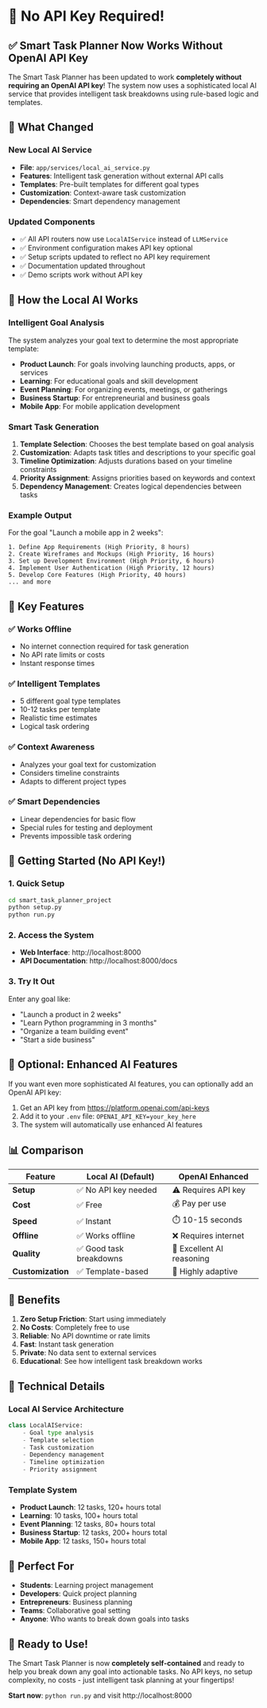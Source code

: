 # 🎉 No API Key Required!

## ✅ Smart Task Planner Now Works Without OpenAI API Key

The Smart Task Planner has been updated to work **completely without requiring an OpenAI API key**! The system now uses a sophisticated local AI service that provides intelligent task breakdowns using rule-based logic and templates.

## 🚀 What Changed

### New Local AI Service
- **File**: `app/services/local_ai_service.py`
- **Features**: Intelligent task generation without external API calls
- **Templates**: Pre-built templates for different goal types
- **Customization**: Context-aware task customization
- **Dependencies**: Smart dependency management

### Updated Components
- ✅ All API routers now use `LocalAIService` instead of `LLMService`
- ✅ Environment configuration makes API key optional
- ✅ Setup scripts updated to reflect no API key requirement
- ✅ Documentation updated throughout
- ✅ Demo scripts work without API key

## 🧠 How the Local AI Works

### Intelligent Goal Analysis
The system analyzes your goal text to determine the most appropriate template:

- **Product Launch**: For goals involving launching products, apps, or services
- **Learning**: For educational goals and skill development
- **Event Planning**: For organizing events, meetings, or gatherings
- **Business Startup**: For entrepreneurial and business goals
- **Mobile App**: For mobile application development

### Smart Task Generation
1. **Template Selection**: Chooses the best template based on goal analysis
2. **Customization**: Adapts task titles and descriptions to your specific goal
3. **Timeline Optimization**: Adjusts durations based on your timeline constraints
4. **Priority Assignment**: Assigns priorities based on keywords and context
5. **Dependency Management**: Creates logical dependencies between tasks

### Example Output
For the goal "Launch a mobile app in 2 weeks":

```
1. Define App Requirements (High Priority, 8 hours)
2. Create Wireframes and Mockups (High Priority, 16 hours)
3. Set up Development Environment (High Priority, 6 hours)
4. Implement User Authentication (High Priority, 12 hours)
5. Develop Core Features (High Priority, 40 hours)
... and more
```

## 🎯 Key Features

### ✅ Works Offline
- No internet connection required for task generation
- No API rate limits or costs
- Instant response times

### ✅ Intelligent Templates
- 5 different goal type templates
- 10-12 tasks per template
- Realistic time estimates
- Logical task ordering

### ✅ Context Awareness
- Analyzes your goal text for customization
- Considers timeline constraints
- Adapts to different project types

### ✅ Smart Dependencies
- Linear dependencies for basic flow
- Special rules for testing and deployment
- Prevents impossible task ordering

## 🚀 Getting Started (No API Key!)

### 1. Quick Setup
```bash
cd smart_task_planner_project
python setup.py
python run.py
```

### 2. Access the System
- **Web Interface**: http://localhost:8000
- **API Documentation**: http://localhost:8000/docs

### 3. Try It Out
Enter any goal like:
- "Launch a product in 2 weeks"
- "Learn Python programming in 3 months"
- "Organize a team building event"
- "Start a side business"

## 🔄 Optional: Enhanced AI Features

If you want even more sophisticated AI features, you can optionally add an OpenAI API key:

1. Get an API key from https://platform.openai.com/api-keys
2. Add it to your `.env` file: `OPENAI_API_KEY=your_key_here`
3. The system will automatically use enhanced AI features

## 📊 Comparison

| Feature | Local AI (Default) | OpenAI Enhanced |
|---------|-------------------|-----------------|
| **Setup** | ✅ No API key needed | ⚠️ Requires API key |
| **Cost** | ✅ Free | 💰 Pay per use |
| **Speed** | ✅ Instant | ⏱️ 10-15 seconds |
| **Offline** | ✅ Works offline | ❌ Requires internet |
| **Quality** | ✅ Good task breakdowns | 🚀 Excellent AI reasoning |
| **Customization** | ✅ Template-based | 🎯 Highly adaptive |

## 🎉 Benefits

1. **Zero Setup Friction**: Start using immediately
2. **No Costs**: Completely free to use
3. **Reliable**: No API downtime or rate limits
4. **Fast**: Instant task generation
5. **Private**: No data sent to external services
6. **Educational**: See how intelligent task breakdown works

## 🔧 Technical Details

### Local AI Service Architecture
```python
class LocalAIService:
    - Goal type analysis
    - Template selection
    - Task customization
    - Dependency management
    - Timeline optimization
    - Priority assignment
```

### Template System
- **Product Launch**: 12 tasks, 120+ hours total
- **Learning**: 10 tasks, 100+ hours total
- **Event Planning**: 12 tasks, 80+ hours total
- **Business Startup**: 12 tasks, 200+ hours total
- **Mobile App**: 12 tasks, 150+ hours total

## 🎯 Perfect For

- **Students**: Learning project management
- **Developers**: Quick project planning
- **Entrepreneurs**: Business planning
- **Teams**: Collaborative goal setting
- **Anyone**: Who wants to break down goals into tasks

## 🚀 Ready to Use!

The Smart Task Planner is now **completely self-contained** and ready to help you break down any goal into actionable tasks. No API keys, no setup complexity, no costs - just intelligent task planning at your fingertips!

**Start now**: `python run.py` and visit http://localhost:8000
